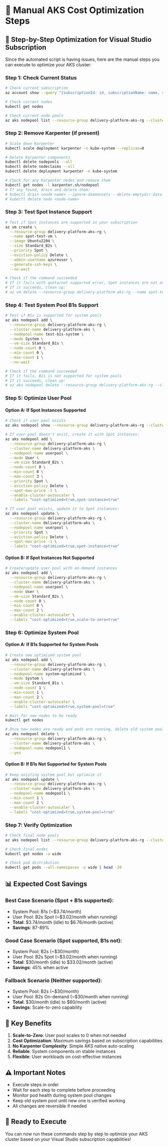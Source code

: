 # 🚀 Manual AKS Cost Optimization Steps

## 🎯 **Step-by-Step Optimization for Visual Studio Subscription**

Since the automated script is having issues, here are the manual steps you can execute to optimize your AKS cluster:

### **Step 1: Check Current Status**
```bash
# Check current subscription
az account show --query "{subscriptionId: id, subscriptionName: name, subscriptionType: subscriptionPolicies.quotaId}" -o table

# Check current nodes
kubectl get nodes

# Check current node pools
az aks nodepool list --resource-group delivery-platform-aks-rg --cluster-name delivery-platform-aks --output table
```

### **Step 2: Remove Karpenter (if present)**
```bash
# Scale down Karpenter
kubectl scale deployment karpenter -n kube-system --replicas=0

# Delete Karpenter components
kubectl delete nodepools --all
kubectl delete nodeclaims --all
kubectl delete deployment karpenter -n kube-system

# Check for any Karpenter nodes and remove them
kubectl get nodes -l karpenter.sh/nodepool
# If any found, drain and delete them:
# kubectl drain <node-name> --ignore-daemonsets --delete-emptydir-data --force
# kubectl delete node <node-name>
```

### **Step 3: Test Spot Instance Support**
```bash
# Test if Spot instances are supported in your subscription
az vm create \
  --resource-group delivery-platform-aks-rg \
  --name spot-test-vm \
  --image Ubuntu2204 \
  --size Standard_B2s \
  --priority Spot \
  --eviction-policy Delete \
  --admin-username azureuser \
  --generate-ssh-keys \
  --no-wait

# Check if the command succeeded
# If it fails with quota/not supported error, Spot instances are not available
# If it succeeds, clean up:
# az vm delete --resource-group delivery-platform-aks-rg --name spot-test-vm --yes
```

### **Step 4: Test System Pool B1s Support**
```bash
# Test if B1s is supported for system pools
az aks nodepool add \
  --resource-group delivery-platform-aks-rg \
  --cluster-name delivery-platform-aks \
  --nodepool-name test-b1s-system \
  --mode System \
  --vm-size Standard_B1s \
  --node-count 0 \
  --min-count 0 \
  --max-count 1 \
  --no-wait

# Check if the command succeeded
# If it fails, B1s is not supported for system pools
# If it succeeds, clean up:
# az aks nodepool delete --resource-group delivery-platform-aks-rg --cluster-name delivery-platform-aks --nodepool-name test-b1s-system --yes
```

### **Step 5: Optimize User Pool**

#### **Option A: If Spot Instances Supported**
```bash
# Check if user pool exists
az aks nodepool show --resource-group delivery-platform-aks-rg --cluster-name delivery-platform-aks --nodepool-name userpool

# If user pool doesn't exist, create it with Spot instances:
az aks nodepool add \
  --resource-group delivery-platform-aks-rg \
  --cluster-name delivery-platform-aks \
  --nodepool-name userpool \
  --mode User \
  --vm-size Standard_B2s \
  --node-count 0 \
  --min-count 0 \
  --max-count 3 \
  --priority Spot \
  --eviction-policy Delete \
  --spot-max-price -1 \
  --enable-cluster-autoscaler \
  --labels "cost-optimized=true,spot-instance=true"

# If user pool exists, update it to Spot instances:
az aks nodepool update \
  --resource-group delivery-platform-aks-rg \
  --cluster-name delivery-platform-aks \
  --nodepool-name userpool \
  --priority Spot \
  --eviction-policy Delete \
  --spot-max-price -1 \
  --labels "cost-optimized=true,spot-instance=true"
```

#### **Option B: If Spot Instances Not Supported**
```bash
# Create/update user pool with on-demand instances
az aks nodepool add \
  --resource-group delivery-platform-aks-rg \
  --cluster-name delivery-platform-aks \
  --nodepool-name userpool \
  --mode User \
  --vm-size Standard_B2s \
  --node-count 0 \
  --min-count 0 \
  --max-count 2 \
  --enable-cluster-autoscaler \
  --labels "cost-optimized=true,scale-to-zero=true"
```

### **Step 6: Optimize System Pool**

#### **Option A: If B1s Supported for System Pools**
```bash
# Create new optimized system pool
az aks nodepool add \
  --resource-group delivery-platform-aks-rg \
  --cluster-name delivery-platform-aks \
  --nodepool-name system-optimized \
  --mode System \
  --vm-size Standard_B1s \
  --node-count 1 \
  --min-count 1 \
  --max-count 2 \
  --enable-cluster-autoscaler \
  --labels "cost-optimized=true,system-pool=true"

# Wait for new nodes to be ready
kubectl get nodes

# Once new nodes are ready and pods are running, delete old system pool:
az aks nodepool delete \
  --resource-group delivery-platform-aks-rg \
  --cluster-name delivery-platform-aks \
  --nodepool-name nodepool1 \
  --yes
```

#### **Option B: If B1s Not Supported for System Pools**
```bash
# Keep existing system pool but optimize it
az aks nodepool update \
  --resource-group delivery-platform-aks-rg \
  --cluster-name delivery-platform-aks \
  --nodepool-name nodepool1 \
  --min-count 1 \
  --max-count 2 \
  --enable-cluster-autoscaler \
  --labels "cost-optimized=true,system-pool=true"
```

### **Step 7: Verify Optimization**
```bash
# Check final node pools
az aks nodepool list --resource-group delivery-platform-aks-rg --cluster-name delivery-platform-aks --output table

# Check final nodes
kubectl get nodes -o wide

# Check pod distribution
kubectl get pods --all-namespaces -o wide | head -20
```

## 📊 **Expected Cost Savings**

### **Best Case Scenario (Spot + B1s supported):**
- System Pool: B1s (~$3.74/month)
- User Pool: B2s Spot (~$3.02/month when running)
- **Total**: $3.74/month (idle) to $6.76/month (active)
- **Savings**: 87-89%

### **Good Case Scenario (Spot supported, B1s not):**
- System Pool: B2s (~$30/month)
- User Pool: B2s Spot (~$3.02/month when running)
- **Total**: $30/month (idle) to $33.02/month (active)
- **Savings**: 45% when active

### **Fallback Scenario (Neither supported):**
- System Pool: B2s (~$30/month)
- User Pool: B2s On-demand (~$30/month when running)
- **Total**: $30/month (idle) to $60/month (active)
- **Savings**: Scale-to-zero capability

## 🎯 **Key Benefits**

1. **Scale-to-Zero**: User pool scales to 0 when not needed
2. **Cost Optimization**: Maximum savings based on subscription capabilities
3. **No Karpenter Complexity**: Simple AKS native auto-scaling
4. **Reliable**: System components on stable instances
5. **Flexible**: User workloads on cost-effective instances

## ⚠️ **Important Notes**

- Execute steps in order
- Wait for each step to complete before proceeding
- Monitor pod health during system pool changes
- Keep old system pool until new one is verified working
- All changes are reversible if needed

## 🚀 **Ready to Execute**

You can now run these commands step by step to optimize your AKS cluster based on your Visual Studio subscription capabilities!
